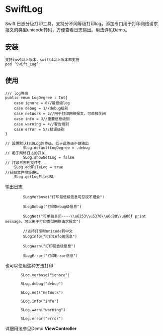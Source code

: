 # SwiftLog
Swift 日志分级打印工具，支持分不同等级打印log，添加专门用于打印网络请求报文的类型unicode转码，方便查看日志输出。用法详见Demo。
## 安装
```
支持ios9以上版本，swift4以上版本都支持
pod ‘Swift_Log’
```
## 使用 

```
/// log等级
public enum LogDegree : Int{
    case ignore = 0//最低级log
    case debug = 1//debug级别
    case netWork = 2//用于打印网络报文，可单独关闭
    case info = 3//重要信息级别
    case warning = 4//警告级别
    case error = 5//错误级别
}
```

```
// 设置默认打印Log的等级。低于此等级不做输出
        SLog.defaultLogDegree = .debug
// 用于网络日志的开关
        SLog.showNetLog = false
// 打印日志到文件中
    SLog.addFileLog = true
//获取文件地址URL
    SLog.getLogFileURL
```
输出日志
```
        SLogVerbose("打印最低级信息可忽视不理会")
        
        SLogDebug("打印Debug级信息")
        
        SLogNet("可单独关闭----\\u6253\\u5370\\u6d88\\u606f print message，可以用于打印类似网络请求报文")
        
        //支持打印时unicode转中文
        SLogInfo("打印Info级信息")
        
        SLogWarn("打印警告级信息")
        
        SLogError("打印Error信息")
```
也可以使用这种方法打印
```
       SLog.verbose("ignore")
        
       SLog.debug("debug")
        
       SLog.net("netWork")
       
       SLog.info("info")
        
       SLog.warn("warning")
        
       SLog.error("error")
```

详细用法参见Demo **ViewController**
